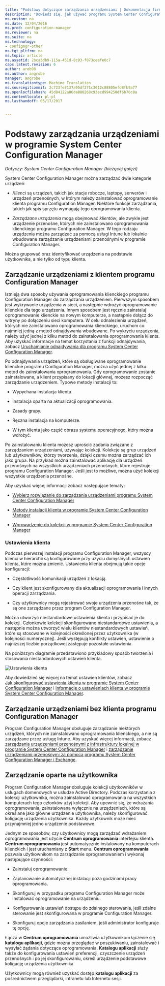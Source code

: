 ```yaml
---
title: "Podstawy dotyczące zarządzania urządzeniami | Dokumentacja firmy Microsoft"
description: "Dowiedz się, jak używać programu System Center Configuration Manager do zarządzania urządzeniami."
ms.custom: na
ms.date: 12/04/2016
ms.prod: configuration-manager
ms.reviewer: na
ms.suite: na
ms.technology:
- configmgr-other
ms.tgt_pltfrm: na
ms.topic: article
ms.assetid: 2bca3db9-115a-451d-8c93-f073ceefe0c7
caps.latest.revision: 6
author: arob98
ms.author: angrobe
manager: angrobe
ms.translationtype: Machine Translation
ms.sourcegitcommit: 2c723fe7137a95df271c3612c88805efd8fb9a77
ms.openlocfilehash: 45d84122a86da880268c93ecd994250df6b76c8a
ms.contentlocale: pl-pl
ms.lasthandoff: 05/17/2017


---
```

# <a name="fundamentals-of-managing-devices-with-system-center-configuration-manager"></a>Podstawy zarządzania urządzeniami w programie System Center Configuration Manager

*Dotyczy: System Center Configuration Manager (bieżącej gałęzi)*

System Center Configuration Manager można zarządzać dwie kategorie urządzeń:

-   *Klienci* są urządzeń, takich jak stacje robocze, laptopy, serwerów i urządzeń przenośnych, w którym należy zainstalować oprogramowanie klienta programu Configuration Manager. Niektóre funkcje zarządzania, takich jak spis sprzętu wymagają tego oprogramowania klienta.  

-   *Zarządzane urządzenia* mogą obejmować *klientów*, ale zwykle jest urządzenie przenośne, których nie zainstalowano oprogramowania klienckiego programu Configuration Manager. W tego rodzaju urządzenia można zarządzać za pomocą usługi Intune lub lokalnie wbudowane zarządzanie urządzeniami przenośnymi w programie Configuration Manager.

Można grupować oraz identyfikować urządzenia na podstawie użytkownika, a nie tylko od typu klienta.

## <a name="managing-devices-with-the-configuration-manager-client"></a>Zarządzanie urządzeniami z klientem programu Configuration Manager

Istnieją dwa sposoby używania oprogramowania klienckiego programu Configuration Manager do zarządzania urządzeniem. Pierwszym sposobem jest wykrywanie urządzenia w sieci, a następnie wdrożyć oprogramowanie klienckie dla tego urządzenia. Innym sposobem jest ręcznie zainstaluj oprogramowanie klienckie na nowym komputerze, a następnie dołącz do witryny po dołączeniu sieci komputera. W celu odnalezienia urządzeń, których nie zainstalowano oprogramowania klienckiego, uruchom co najmniej jedną z metod odnajdywania wbudowane. Po wykryciu urządzenia, należy użyć jednej z kilku metod do zainstalowania oprogramowania klienta. Aby uzyskać informacje na temat korzystania z funkcji odnajdywania, zobacz [Uruchamianie odnajdywania dla programu System Center Configuration Manager](../../core/servers/deploy/configure/run-discovery.md).  

 Po odnajdywania urządzeń, które są obsługiwane oprogramowanie klienckie programu Configuration Manager, można użyć jednej z kilku metod do zainstalowania oprogramowania. Gdy oprogramowanie zostanie zainstalowane, a klient przypisany do lokacji głównej, możesz rozpocząć zarządzanie urządzeniem.  Typowe metody instalacji to:

 - Wypychana instalacja klienta.

 - Instalacja oparta na aktualizacji oprogramowania.

 - Zasady grupy.

 - Ręczna instalacja na komputerze.
 - W tym klienta jako część obrazu systemu operacyjnego, który można wdrożyć.  


 Po zainstalowaniu klienta możesz uprościć zadania związane z zarządzaniem urządzeniami, używając kolekcji. Kolekcje są grup urządzeń lub użytkowników, którzy tworzenia, dzięki czemu można zarządzać ich jako grupa. Na przykład można zainstalować aplikację dla urządzeń przenośnych na wszystkich urządzeniach przenośnych, które rejestruje programu Configuration Manager. Jeśli jest to możliwe, można użyć kolekcji wszystkie urządzenia przenośne.  

 Aby uzyskać więcej informacji zobacz następujące tematy:  

-   [Wybierz rozwiązanie do zarządzania urządzeniami programu System Center Configuration Manager](../../core/plan-design/choose-a-device-management-solution.md)  

-   [Metody instalacji klienta w programie System Center Configuration Manager](../../core/clients/deploy/plan/client-installation-methods.md)  

-   [Wprowadzenie do kolekcji w programie System Center Configuration Manager](../../core/clients/manage/collections/introduction-to-collections.md)  

### <a name="client-settings"></a>Ustawienia klienta  
 Podczas pierwszej instalacji programu Configuration Manager, wszyscy klienci w hierarchii są konfigurowane przy użyciu domyślnych ustawień klienta, które można zmienić. Ustawienia klienta obejmują takie opcje konfiguracji:

 -  Częstotliwość komunikacji urządzeń z lokacją.

 -  Czy klient jest skonfigurowany dla aktualizacji oprogramowania i innych operacji zarządzania.

 -  Czy użytkownicy mogą rejestrować swoje urządzenia przenośne tak, że są one zarządzane przez program Configuration Manager.  

Można utworzyć niestandardowe ustawienia klienta i przypisać je do kolekcji.  Członkowie kolekcji skonfigurowano niestandardowe ustawienia, a następnie można utworzyć wielu klientów niestandardowych ustawień, które są stosowane w kolejności określonej przez użytkownika (w kolejności numerycznej).  Jeśli występują konflikty ustawień, ustawienie o najniższej liczbie porządkowej zastępuje pozostałe ustawienia.  

Na poniższym diagramie przedstawiono przykładowy sposób tworzenia i stosowania niestandardowych ustawień klienta.  

 ![Ustawienia klienta](media/ClientSettings.gif)  

 Aby dowiedzieć się więcej na temat ustawień klientów, zobacz  
                [Jak skonfigurować ustawienia klienta w programie System Center Configuration Manager](../../core/clients/deploy/configure-client-settings.md) i [Informacje o ustawieniach klienta w programie System Center Configuration Manager](../../core/clients/deploy/about-client-settings.md).

## <a name="managing-devices-without-the-configuration-manager-client"></a>Zarządzanie urządzeniami bez klienta programu Configuration Manager  
 Program Configuration Manager obsługuje zarządzanie niektórych urządzeń, których nie zainstalowano oprogramowania klienckiego, a nie są zarządzane przez usługę Intune. Aby uzyskać więcej informacji, zobacz [zarządzania urządzeniami przenośnymi z infrastruktury lokalnej w programie System Center Configuration Manager](../../mdm/understand/manage-mobile-devices-with-on-premises-infrastructure.md) i [zarządzanie urządzeniami przenośnymi za pomocą programu System Center Configuration Manager i Exchange](../../mdm/deploy-use/manage-mobile-devices-with-exchange-activesync.md).  

## <a name="user-based-management"></a>Zarządzanie oparte na użytkownika  
 Program Configuration Manager obsługuje kolekcji użytkowników w usługach domenowych w usłudze Active Directory. Podczas korzystania z kolekcji użytkownika, można zainstalować oprogramowania na wszystkich komputerach tego członków użyj kolekcji. Aby upewnić się, że wdrażania oprogramowania, zainstalowana wyłącznie na urządzeniach, które są określane jako główne urządzenie użytkownika, należy skonfigurować koligację urządzenia użytkownika. Każdy użytkownik może mieć przynajmniej jedno urządzenie podstawowe.  

 Jednym ze sposobów, czy użytkownicy mogą zarządzać wdrażaniem oprogramowania jest użycie **Centrum oprogramowania** interfejsu klienta. **Centrum oprogramowania** jest automatycznie instalowany na komputerach klienckich i jest uruchamiany z **Start** menu. **Centrum oprogramowania** pozwala użytkownikom na zarządzanie oprogramowaniem i wykonaj następujące czynności:  

-   Zainstaluj oprogramowanie.  

-   Zaplanowanie automatycznej instalacji poza godzinami pracy oprogramowania.  

-   Skonfiguruj w przypadku programu Configuration Manager może instalować oprogramowanie na urządzeniu.  

-   Konfigurowanie ustawień dostępu do zdalnego sterowania, jeśli zdalne sterowanie jest skonfigurowana w programie Configuration Manager.  

-   Skonfiguruj opcje zarządzania zasilaniem, jeśli administrator konfiguruje tę opcję.  


 Łącza w **Centrum oprogramowania** umożliwia użytkownikom łączenie się **katalogu aplikacji**, gdzie można przeglądać w poszukiwaniu, zainstalować i wysyłać żądania dotyczące oprogramowania. **Katalogu aplikacji** służy także do konfigurowania ustawień preferencji, czyszczenie urządzeń przenośnych i po jej skonfigurowaniu, określ urządzenie podstawowe koligację urządzenia użytkownika.   

 Użytkownicy mogą również uzyskać dostęp **katalogu aplikacji** za pośrednictwem przeglądarki, intranetu lub Internetu sesji.  

